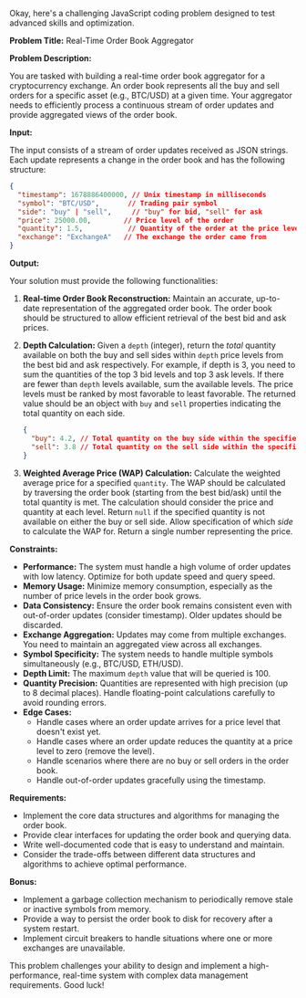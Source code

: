 Okay, here's a challenging JavaScript coding problem designed to test advanced skills and optimization.

**Problem Title:** Real-Time Order Book Aggregator

**Problem Description:**

You are tasked with building a real-time order book aggregator for a cryptocurrency exchange. An order book represents all the buy and sell orders for a specific asset (e.g., BTC/USD) at a given time.  Your aggregator needs to efficiently process a continuous stream of order updates and provide aggregated views of the order book.

**Input:**

The input consists of a stream of order updates received as JSON strings. Each update represents a change in the order book and has the following structure:

```json
{
  "timestamp": 1678886400000, // Unix timestamp in milliseconds
  "symbol": "BTC/USD",       // Trading pair symbol
  "side": "buy" | "sell",     // "buy" for bid, "sell" for ask
  "price": 25000.00,        // Price level of the order
  "quantity": 1.5,           // Quantity of the order at the price level. Can be 0 to indicate removal of the level.
  "exchange": "ExchangeA"   // The exchange the order came from
}
```

**Output:**

Your solution must provide the following functionalities:

1.  **Real-time Order Book Reconstruction:** Maintain an accurate, up-to-date representation of the aggregated order book.  The order book should be structured to allow efficient retrieval of the best bid and ask prices.

2.  **Depth Calculation:** Given a `depth` (integer), return the *total* quantity available on both the buy and sell sides within `depth` price levels from the best bid and ask respectively. For example, if depth is 3, you need to sum the quantities of the top 3 bid levels and top 3 ask levels.  If there are fewer than `depth` levels available, sum the available levels.  The price levels must be ranked by most favorable to least favorable.  The returned value should be an object with `buy` and `sell` properties indicating the total quantity on each side.

    ```json
    {
      "buy": 4.2, // Total quantity on the buy side within the specified depth
      "sell": 3.8 // Total quantity on the sell side within the specified depth
    }
    ```

3.  **Weighted Average Price (WAP) Calculation:** Calculate the weighted average price for a specified `quantity`. The WAP should be calculated by traversing the order book (starting from the best bid/ask) until the total quantity is met.  The calculation should consider the price and quantity at each level. Return `null` if the specified quantity is not available on either the buy or sell side.  Allow specification of which *side* to calculate the WAP for. Return a single number representing the price.

**Constraints:**

*   **Performance:**  The system must handle a high volume of order updates with low latency.  Optimize for both update speed and query speed.
*   **Memory Usage:**  Minimize memory consumption, especially as the number of price levels in the order book grows.
*   **Data Consistency:**  Ensure the order book remains consistent even with out-of-order updates (consider timestamp). Older updates should be discarded.
*   **Exchange Aggregation:** Updates may come from multiple exchanges. You need to maintain an aggregated view across all exchanges.
*   **Symbol Specificity:** The system needs to handle multiple symbols simultaneously (e.g., BTC/USD, ETH/USD).
*   **Depth Limit:**  The maximum `depth` value that will be queried is 100.
*   **Quantity Precision:** Quantities are represented with high precision (up to 8 decimal places). Handle floating-point calculations carefully to avoid rounding errors.
*   **Edge Cases:**
    *   Handle cases where an order update arrives for a price level that doesn't exist yet.
    *   Handle cases where an order update reduces the quantity at a price level to zero (remove the level).
    *   Handle scenarios where there are no buy or sell orders in the order book.
    *   Handle out-of-order updates gracefully using the timestamp.

**Requirements:**

*   Implement the core data structures and algorithms for managing the order book.
*   Provide clear interfaces for updating the order book and querying data.
*   Write well-documented code that is easy to understand and maintain.
*   Consider the trade-offs between different data structures and algorithms to achieve optimal performance.

**Bonus:**

*   Implement a garbage collection mechanism to periodically remove stale or inactive symbols from memory.
*   Provide a way to persist the order book to disk for recovery after a system restart.
*   Implement circuit breakers to handle situations where one or more exchanges are unavailable.

This problem challenges your ability to design and implement a high-performance, real-time system with complex data management requirements. Good luck!
